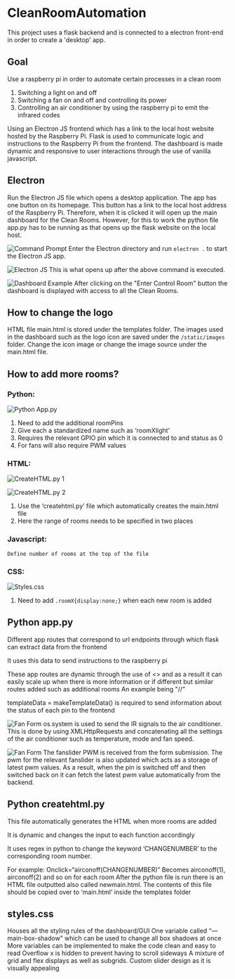 # CleanRoomAutomation
This project uses a flask backend and is connected to a electron front-end in order to create a 'desktop' app.

## Goal
Use a raspberry pi in order to automate certain processes in a clean room
1. Switching a light on and off
2. Switching a fan on and off and controlling its power
3. Controlling an air conditioner by using the raspberry pi to emit the infrared codes
    
Using an Electron JS frontend which has a link to the local host website hosted by the Raspberry Pi. Flask is used to communicate logic and instructions to the Raspberry Pi from the frontend. The dashboard is made dynamic and responsive to user interactions through the use of vanilla javascript.

## Electron
Run the Electron JS file which opens a desktop application. The app has one button on its homepage. This button has a link to the local host address of the Raspberry Pi. Therefore, when it is clicked it will open up the main dashboard for the Clean Rooms. However, for this to work the python file app.py has to be running as that opens up the flask website on the local host.

![Command Prompt](https://github.com/Tbot101/CleanRoomAutomation/blob/main/pictures/CommandPrompt.JPG?raw=true)
Enter the Electron directory and run `electron .` to start the Electron JS app.

![Electron JS](https://github.com/Tbot101/CleanRoomAutomation/blob/main/pictures/ElectronJS.JPG?raw=true)
This is what opens up after the above command is executed. 

![Dashboard Example](https://github.com/Tbot101/CleanRoomAutomation/blob/main/pictures/Dashboard.JPG?raw=true)
After clicking on the "Enter Control Room" button the dashboard is displayed with access to all the Clean Rooms.


## How to change the logo
HTML file main.html is stored under the templates folder. The images used in the dashboard such as the logo icon are saved under the `/static/images` folder. Change the icon image or change the image source under the main.html file. 

## How to add more rooms?

### Python:
![Python App.py](https://github.com/Tbot101/CleanRoomAutomation/blob/main/pictures/AppPY.JPG?raw=true)
1. Need to add the additional roomPins
2. Give each a standardized name such as ‘roomXlight’
3. Requires the relevant GPIO pin which it is connected to and status as 0
4. For fans will also require PWM values
    
### HTML:
![CreateHTML.py 1](https://github.com/Tbot101/CleanRoomAutomation/blob/main/pictures/CreateHTML1.JPG?raw=true)

![CreateHTML.py 2](https://github.com/Tbot101/CleanRoomAutomation/blob/main/pictures/CreateHTML2.JPG?raw=true)

1. Use the ‘createhtml.py’ file which automatically creates the main.html file
2. Here the range of rooms needs to be specified in two places

### Javascript:

    Define number of rooms at the top of the file
### CSS:
![Styles.css](https://github.com/Tbot101/CleanRoomAutomation/blob/main/pictures/Styles.JPG?raw=true)

1. Need to add `.roomX{display:none;}` when each new room is added


## Python app.py

Different app routes that correspond to url endpoints through which flask can extract data from the frontend 

It uses this data to send instructions to the raspberry pi

These app routes are dynamic through the use of <> and as a result it can easily scale up when there is more information or if different but similar routes added such as additional rooms
    An example being "/<deviceName>/<action>”
    
templateData = makeTemplateData() is required to send information about the status of each pin to the frontend 

![Fan Form](https://github.com/Tbot101/CleanRoomAutomation/blob/main/pictures/AppPY_AirconSignal.JPG?raw=true)
os.system is used to send the IR signals to the air conditioner. This is done by using XMLHttpRequests and concatenating all the settings of the air conditioner such as temperature, mode and fan speed.

![Fan Form](https://github.com/Tbot101/CleanRoomAutomation/blob/main/pictures/AppPY_FanForm.JPG?raw=true)
The fanslider PWM is received from the form submission. The pwm for the relevant fanslider is also updated which acts as a storage of latest pwm values. As a result, when the pin is switched off and then switched back on it can fetch the latest pwm value automatically from the backend.


## Python createhtml.py

This file automatically generates the HTML when more rooms are added

It is dynamic and changes the input to each function accordingly

It uses regex in python to change the keyword ‘CHANGENUMBER’ to the corresponding room number. 

For example:
Onclick=“airconoff(CHANGENUMBER)”
Becomes airconoff(1), airconoff(2) and so on for each room
After the python file is run there is an HTML file outputted also called newmain.html. The contents of this file should be copied over to ‘main.html’ inside the templates folder

## styles.css
Houses all the styling rules of the dashboard/GUI
One variable called “—main-box-shadow” which can be used to change all box shadows at once
More variables can be implemented to make the code clean and easy to read
Overflow x is hidden to prevent having to scroll sideways
A mixture of grid and flex displays as well as subgrids.
Custom slider design as it is visually appealing 
